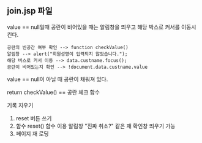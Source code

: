 ## join.jsp 파일

value == null일때
공란이 비어있을 때는 알림창을 띄우고 해당 박스로 커서를 이동시킨다.

    공란의 빈공간 여부 확인 --> function checkValue() 
    알림창 --> alert("회원성명이 입력되지 않았습니다.");
    해당 버스로 커서 이동 --> data.custname.focus();
    공란이 비어있는지 확인 --> !document.data.custname.value

value == null이 아닐 때
공란이 채워져 있다.

return checkValue() == 공란 체크 함수

기록 지우기 
1. reset 버튼 쓰기
2. 함수 reset() 함수 이용
   알림창 "진짜 취소?" 같은 재 확인창 띄우기 가능
3. 페이지 재 로딩
